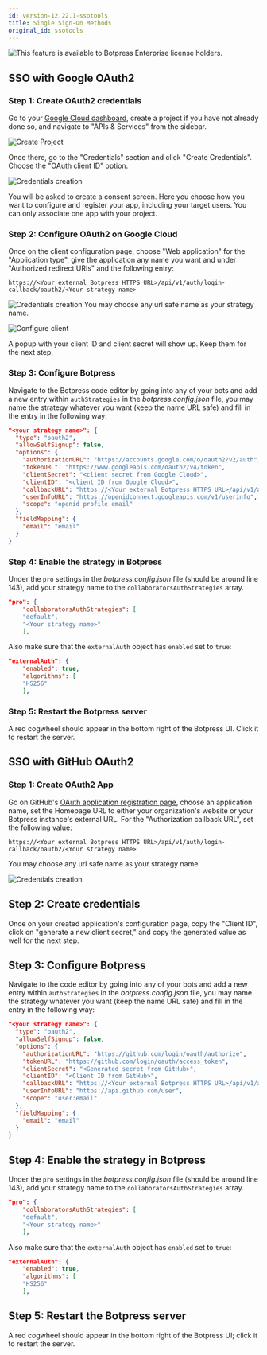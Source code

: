 ```yaml
---
id: version-12.22.1-ssotools
title: Single Sign-On Methods
original_id: ssotools
---
```



![This feature is available to Botpress Enterprise license holders.](../assets/botpress-enterprise-feature.png)
## SSO with Google OAuth2

### Step 1: Create OAuth2 credentials

Go to your [Google Cloud dashboard](https://console.cloud.google.com/), create a project if you have not already done so, and navigate to "APIs & Services" from the sidebar. 

![Create Project](../assets/oauth/goog_1a_create_oauth2_creds.png)

Once there, go to the "Credentials" section and click "Create Credentials". Choose the "OAuth client ID" option.

![Credentials creation](../assets/oauth/goog_1b_create_oauth2_creds.png)

You will be asked to create a consent screen. Here you choose how you want to configure and register your app, including your target users. You can only associate one app with your project.

### Step 2: Configure OAuth2 on Google Cloud

Once on the client configuration page, choose "Web application" for the "Application type", give the application any name you want and under "Authorized redirect URIs" and the following entry:

`https://<Your external Botpress HTTPS URL>/api/v1/auth/login-callback/oauth2/<Your strategy name>`

![Credentials creation](../assets/sso-google.png)
You may choose any url safe name as your strategy name.

![Configure client](../assets/oauth/goog_2_configure_client.png)

A popup with your client ID and client secret will show up. Keep them for the next step.

### Step 3: Configure Botpress

Navigate to the Botpress code editor by going into any of your bots and add a new entry within `authStrategies` in the _botpress.config.json_ file, you may name the strategy whatever you want (keep the name URL safe) and fill in the entry in the following way:

```json
"<your strategy name>": {
  "type": "oauth2",
  "allowSelfSignup": false,
  "options": {
    "authorizationURL": "https://accounts.google.com/o/oauth2/v2/auth",
    "tokenURL": "https://www.googleapis.com/oauth2/v4/token",
    "clientSecret": "<client secret from Google Cloud>",
    "clientID": "<client ID from Google Cloud>",
    "callbackURL": "https://<Your external Botpress HTTPS URL>/api/v1/auth/login-callback/oauth2/<Your strategy name>",
    "userInfoURL": "https://openidconnect.googleapis.com/v1/userinfo",
    "scope": "openid profile email"
  },
  "fieldMapping": {
    "email": "email"
  }
}
```

### Step 4: Enable the strategy in Botpress

Under the `pro` settings in the _botpress.config.json_ file (should be around line 143), add your strategy name to the `collaboratorsAuthStrategies` array.

```json
"pro": {
	"collaboratorsAuthStrategies": [
	"default",
	"<Your strategy name>"
	],
```

Also make sure that the `externalAuth` object has `enabled` set to `true`:

```json
"externalAuth": {
	"enabled": true,
	"algorithms": [
	"HS256"
	],
```
### Step 5: Restart the Botpress server

A red cogwheel should appear in the bottom right of the Botpress UI. Click it to restart the server.

## SSO with GitHub OAuth2

### Step 1: Create OAuth2 App

Go on GitHub's [OAuth application registration page](https://github.com/settings/applications/new), choose an application name, set the Homepage URL to either your organization's website or your Botpress instance's external URL. For the "Authorization callback URL", set the following value:

`https://<Your external Botpress HTTPS URL>/api/v1/auth/login-callback/oauth2/<Your strategy name>`

You may choose any url safe name as your strategy name.

![Credentials creation](../assets/oauth/gith_1_create_app.png)

## Step 2: Create credentials

Once on your created application's configuration page, copy the "Client ID", click on "generate a new client secret," and copy the generated value as well for the next step.

## Step 3: Configure Botpress
Navigate to the code editor by going into any of your bots and add a new entry within `authStrategies` in the _botpress.config.json_ file, you may name the strategy whatever you want (keep the name URL safe) and fill in the entry in the following way:

```json
"<your strategy name>": {
  "type": "oauth2",
  "allowSelfSignup": false,
  "options": {
    "authorizationURL": "https://github.com/login/oauth/authorize",
    "tokenURL": "https://github.com/login/oauth/access_token",
    "clientSecret": "<Generated secret from GitHub>",
    "clientID": "<Client ID from GitHub>",
    "callbackURL": "https://<Your external Botpress HTTPS URL>/api/v1/auth/login-callback/oauth2/<Your strategy name>",
    "userInfoURL": "https://api.github.com/user",
    "scope": "user:email"
  },
  "fieldMapping": {
    "email": "email"
  }
}
```


## Step 4: Enable the strategy in Botpress

Under the `pro` settings in the _botpress.config.json_ file (should be around line 143), add your strategy name to the `collaboratorsAuthStrategies` array.

```json
"pro": {
	"collaboratorsAuthStrategies": [
	"default",
	"<Your strategy name>"
	],
```

Also make sure that the `externalAuth` object has `enabled` set to `true`:

```json
"externalAuth": {
	"enabled": true,
	"algorithms": [
	"HS256"
	],
```
## Step 5: Restart the Botpress server

A red cogwheel should appear in the bottom right of the Botpress UI; click it to restart the server.

